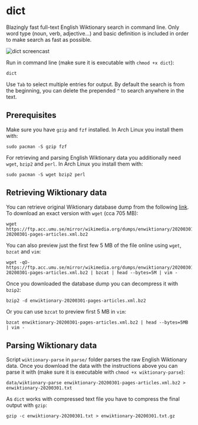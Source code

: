 # dict

Blazingly fast full-text English Wiktionary search in command line. Only word type (noun, verb, adjective...) and basic definition is included in order to make search as fast as possible.

![dict screencast](/images/dict-tty-screencast.gif)

Run in command line (make sure it is executable with `chmod +x dict`):
```
dict
```

Use `Tab` to select multiple entries for output. By default the search is from the beginning, you can delete the prepended `^` to search anywhere in the text.

## Prerequisites

Make sure you have `gzip` and `fzf` installed. In Arch Linux you install them with:
```
sudo pacman -S gzip fzf
```

For retrieving and parsing English Wiktionary data you additionally need `wget`, `bzip2` and `perl`. In Arch Linux you install them with:
```
sudo pacman -S wget bzip2 perl
```

## Retrieving Wiktionary data

You can retrieve original Wiktionary database dump from the following [link](https://ftp.acc.umu.se/mirror/wikimedia.org/dumps/enwiktionary/). To download an exact version with `wget` (cca 705 MB):
```
wget https://ftp.acc.umu.se/mirror/wikimedia.org/dumps/enwiktionary/20200301/enwiktionary-20200301-pages-articles.xml.bz2
```

You can also preview just the first few 5 MB of the file online using `wget`, `bzcat` and `vim`:
```
wget -qO- https://ftp.acc.umu.se/mirror/wikimedia.org/dumps/enwiktionary/20200301/enwiktionary-20200301-pages-articles.xml.bz2 | bzcat | head --bytes=5M | vim -
```

Once you downloaded the database dump you can decompress it with `bzip2`:
```
bzip2 -d enwiktionary-20200301-pages-articles.xml.bz2
```

Or you can use `bzcat` to preview first 5 MB in `vim`:
```
bzcat enwiktionary-20200301-pages-articles.xml.bz2 | head --bytes=5MB | vim -
```

## Parsing Wiktionary data

Script `wiktionary-parse` in `parse/` folder parses the raw English Wiktionary data. Once you download the data with the instructions above you can parse it with (make sure it is executable with `chmod +x wiktionary-parse`):
```
data/wiktionary-parse enwiktionary-20200301-pages-articles.xml.bz2 > enwiktionary-20200301.txt
```

As `dict` works with compressed text file you have to compress the final output with `gzip`:
```
gzip -c enwiktionary-20200301.txt > enwiktionary-20200301.txt.gz
```

